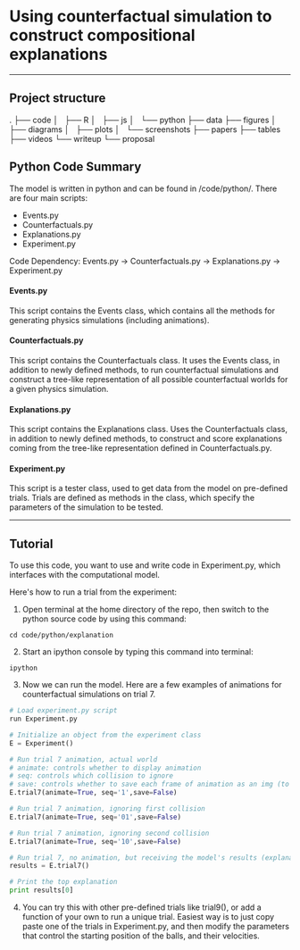 # Using counterfactual simulation to construct compositional explanations
---

## Project structure

.
├── code
│   ├── R
│   ├── js
│   └── python
├── data
├── figures
│   ├── diagrams
│   ├── plots
│   └── screenshots
├── papers
├── tables
├── videos
└── writeup
    └── proposal

## Python Code Summary
The model is written in python and can be found in /code/python/. There are four main scripts:
- Events.py
- Counterfactuals.py
- Explanations.py
- Experiment.py
  
Code Dependency: Events.py -> Counterfactuals.py -> Explanations.py -> Experiment.py    

#### Events.py
This script contains the Events class, which contains all the methods for generating physics simulations (including animations). 
#### Counterfactuals.py
This script contains the Counterfactuals class. It uses the Events class, in addition to newly defined methods, to run counterfactual simulations and construct a tree-like representation of all possible counterfactual worlds for a given physics simulation.  
#### Explanations.py
This script contains the Explanations class. Uses the Counterfactuals class, in addition to newly defined methods, to construct and score explanations coming from the tree-like representation defined in Counterfactuals.py.
#### Experiment.py
This script is a tester class, used to get data from the model on pre-defined trials. Trials are defined as methods in the class, which specify the parameters of the simulation to be tested.  

---
## Tutorial
To use this code, you want to use and write code in Experiment.py, which interfaces with the computational model.  

Here's how to run a trial from the experiment:

1. Open terminal at the home directory of the repo, then switch to the python source code by using this command:
```
cd code/python/explanation
```
2. Start an ipython console by typing this command into terminal:
```
ipython
```
3. Now we can run the model. Here are a few examples of animations for counterfactual simulations on trial 7. 
```python
# Load experiment.py script
run Experiment.py

# Initialize an object from the experiment class
E = Experiment()

# Run trial 7 animation, actual world
# animate: controls whether to display animation
# seq: controls which collision to ignore
# save: controls whether to save each frame of animation as an img (to convert to video later)
E.trial7(animate=True, seq='1',save=False)

# Run trial 7 animation, ignoring first collision
E.trial7(animate=True, seq='01',save=False)

# Run trial 7 animation, ignoring second collision
E.trial7(animate=True, seq='10',save=False)

# Run trial 7, no animation, but receiving the model's results (explanations in order from best-worst)
results = E.trial7()

# Print the top explanation
print results[0]

```
4. You can try this with other pre-defined trials like trial9(), or add a function of your own to run a unique trial. Easiest way is to just copy paste one of the trials in Experiment.py, and then modify the parameters that control the starting position of the balls, and their velocities. 





